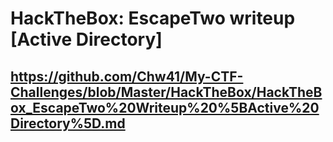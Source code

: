 # HackTheBox: EscapeTwo writeup [Active Directory]
## https://github.com/Chw41/My-CTF-Challenges/blob/Master/HackTheBox/HackTheBox_EscapeTwo%20Writeup%20%5BActive%20Directory%5D.md
